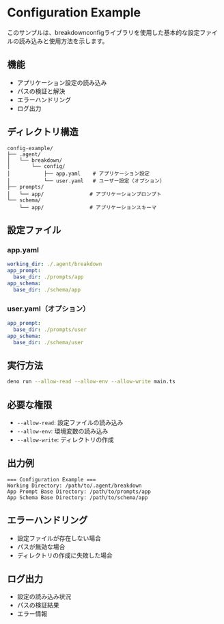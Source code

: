 # Configuration Example

このサンプルは、breakdownconfigライブラリを使用した基本的な設定ファイルの読み込みと使用方法を示します。

## 機能

- アプリケーション設定の読み込み
- パスの検証と解決
- エラーハンドリング
- ログ出力

## ディレクトリ構造

```
config-example/
├── .agent/
│   └── breakdown/
│       └── config/
│           ├── app.yaml    # アプリケーション設定
│           └── user.yaml   # ユーザー設定（オプション）
├── prompts/
│   └── app/               # アプリケーションプロンプト
└── schema/
    └── app/               # アプリケーションスキーマ
```

## 設定ファイル

### app.yaml

```yaml
working_dir: ./.agent/breakdown
app_prompt:
  base_dir: ./prompts/app
app_schema:
  base_dir: ./schema/app
```

### user.yaml（オプション）

```yaml
app_prompt:
  base_dir: ./prompts/user
app_schema:
  base_dir: ./schema/user
```

## 実行方法

```bash
deno run --allow-read --allow-env --allow-write main.ts
```

## 必要な権限

- `--allow-read`: 設定ファイルの読み込み
- `--allow-env`: 環境変数の読み込み
- `--allow-write`: ディレクトリの作成

## 出力例

```
=== Configuration Example ===
Working Directory: /path/to/.agent/breakdown
App Prompt Base Directory: /path/to/prompts/app
App Schema Base Directory: /path/to/schema/app
```

## エラーハンドリング

- 設定ファイルが存在しない場合
- パスが無効な場合
- ディレクトリの作成に失敗した場合

## ログ出力

- 設定の読み込み状況
- パスの検証結果
- エラー情報

